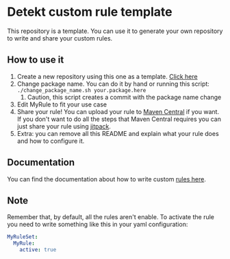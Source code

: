 # Detekt custom rule template

This repository is a template. You can use it to generate your own repository to write and share your custom rules.

## How to use it

1. Create a new repository using this one as a template. [Click here][create_template]
2. Change package name. You can do it by hand or running this script: `./change_package_name.sh your.package.here`
   1. Caution, this script creates a commit with the package name change
3. Edit MyRule to fit your use case
4. Share your rule! You can upload your rule to [Maven Central][maven_central] if you want. If you don't want to do
   all the steps that Maven Central requires you can just share your rule using [jitpack][jitpack].
5. Extra: you can remove all this README and explain what your rule does and how to configure it.

## Documentation

You can find the documentation about how to write custom [rules here][custom_rule_documentation].

## Note

Remember that, by default, all the rules aren't enable. To activate the rule you need to write something like this in your
yaml configuration:

```yaml
MyRuleSet:
  MyRule:
    active: true
```


  [create_template]: https://github.com/BraisGabin/detekt-custom-rule-template/generate
  [maven_central]: https://search.maven.org/
  [custom_rule_documentation]: https://detekt.github.io/detekt/extensions.html
  [jitpack]: https://jitpack.io/
